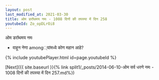 ```yaml
---
layout: post
last_modified_at: 2021-03-30
title: ओम डरॉथमय नमः - 1008 दिनों की तपस्या में दिन 258
youtubeId: Zo_opDLrOi8
---
```

 
 
 ओम डरॉथमय नमः  
 
 -  वाहून नेणा among्यांमध्ये कोण महान आहे? 
 
  
 
  
 
 
 
 
 
 


{% include youtubePlayer.html id=page.youtubeId %}
 
[Next]({{ site.baseurl }}{% link  split1/_posts/2014-06-10-ओम सर्व धरणे नमः - 1008 दिनों की तपस्या में दिन 257.md%})
 
